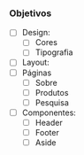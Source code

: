### Objetivos
- [ ] Design:
  - [ ] Cores
  - [ ] Tipografia
- [ ] Layout:
- [ ] Páginas
  - [ ] Sobre
  - [ ] Produtos
  - [ ] Pesquisa
- [ ] Componentes:
  - [ ] Header
  - [ ] Footer
  - [ ] Aside
